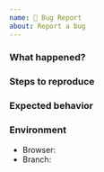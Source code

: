 ```yaml
---
name: 🐛 Bug Report
about: Report a bug
---
```


### What happened?

### Steps to reproduce

### Expected behavior

### Environment

- Browser:
- Branch:
